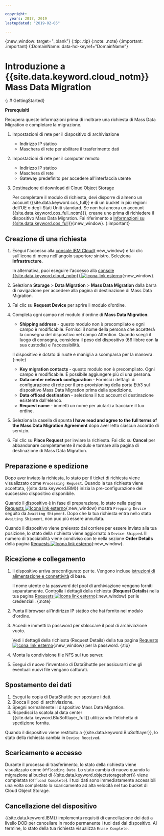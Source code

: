 ```yaml
---

copyright:
  years: 2017, 2019
lastupdated: "2019-02-05"

---
```

{:new_window: target="_blank"}
{:tip: .tip}
{:note: .note}
{:important: .important}
{:DomainName: data-hd-keyref="DomainName"}

# Introduzione a {{site.data.keyword.cloud_notm}} Mass Data Migration
{: # GettingStarted}

**Prerequisiti**

Recupera queste informazioni prima di inoltrare una richiesta di Mass Data Migration e completare la migrazione.

1. Impostazioni di rete per il dispositivo di archiviazione
   - Indirizzo IP statico
   - Maschera di rete per abilitare il trasferimento dati
2. Impostazioni di rete per il computer remoto
   - Indirizzo IP statico
   - Maschera di rete
   - Gateway predefinito per accedere all'interfaccia utente
3. Destinazione di download di Cloud Object Storage <br/>

   Per completare il modulo di richiesta, devi disporre di almeno un account {{site.data.keyword.cos_full}} e di un bucket in più regioni dell'UE o degli Stati Uniti standard. Se non hai ancora un account {{site.data.keyword.cos_full_notm}}}, creane uno prima di richiedere il dispositivo Mass Data Migration. Fai riferimento a [Informazioni su {{site.data.keyword.cos_full}}](/docs/services/cloud-object-storage?topic=cloud-object-storage-about-ibm-cloud-object-storage){:new_window}.
   {:important}

## Creazione di una richiesta

1. Esegui l'accesso alla [console IBM Cloud](https://{DomainName}/){:new_window} e fai clic sull'icona di menu nell'angolo superiore sinistro. Seleziona **Infrastructure**.

   In alternativa, puoi eseguire l'accesso alla [console {{site.data.keyword.cloud_notm}} ![Icona link esterno](../../icons/launch-glyph.svg "Icona link esterno")](https://{DomainName}/catalog/){:new_window}.
2. Seleziona **Storage** > **Data Migration** > **Mass Data Migration** dalla barra di navigazione per accedere alla pagina di destinazione di Mass Data Migration.
3. Fai clic su **Request Device** per aprire il modulo d'ordine.
4. Completa ogni campo nel modulo d'ordine di **Mass Data Migration**.
   - **Shipping address** - questo modulo non è precompilato e ogni campo è modificabile. Fornisci il nome della persona che accetterà la consegna del dispositivo nel campo Attention. Quando scegli il luogo di consegna, considera il peso del dispositivo (66 libbre con la sua custodia) e l'accessibilità.

   Il dispositivo è dotato di ruote e maniglia a scomparsa per la manovra.
   {:note}

   - **Key migration contacts** - questo modulo non è precompilato. Ogni campo è modificabile. È possibile aggiungere più di una persona.
   - **Data center network configuration** - Fornisci i dettagli di configurazione di rete per il pre-provisioning della porta Eth3 sul dispositivo Mass Data Migration prima della spedizione.
   - **Data offload destination** - seleziona il tuo account di destinazione esistente dall'elenco.
   - **Request name** - immetti un nome per aiutarti a tracciare il tuo ordine.
5. Seleziona la casella di spunta **I have read and agree to the full terms of the Mass Data Migration Agreement** dopo aver letto ciascun accordo di servizio.
6. Fai clic su **Place Request** per inviare la richiesta. Fai clic su **Cancel** per abbandonare completamente il modulo e tornare alla pagina di destinazione di Mass Data Migration.


## Preparazione e spedizione

Dopo aver inviato la richiesta, lo stato per il ticket di richiesta viene visualizzato come `Processing Request`. Quando la tua richiesta viene accettata, {{site.data.keyword.IBM}} inizia la pre-configurazione del successivo dispositivo disponibile.

Quando il dispositivo è in fase di preparazione, lo stato nella pagina [Requests ![Icona link esterno](../../icons/launch-glyph.svg "Icona link esterno")](https://control.softlayer.com/storage/mdms){:new_window} mostra `Prepping Device` seguito da `Awaiting Shipment`. Dopo che la tua richiesta entra nello stato `Awaiting Shipment`, non può più essere annullata.

Quando il dispositivo viene prelevato dal corriere per essere inviato alla tua posizione, lo stato della richiesta viene aggiornato a `Device Shipped`. Il numero di tracciabilità viene condiviso con te nella sezione **Order Details** della pagina [Requests ![Icona link esterno](../../icons/launch-glyph.svg "Icona link esterno")](https://control.softlayer.com/storage/mdms){:new_window}.


## Ricezione e collegamento

1. Il dispositivo arriva preconfigurato per te. Vengono incluse [istruzioni di alimentazione e connettività](user-instructions.html) di base. <br/>

   Il nome utente e la password del pool di archiviazione vengono forniti separatamente. Controlla i dettagli della richiesta (**Request Details**) nella tua pagina [Requests ![Icona link esterno](../../icons/launch-glyph.svg "Icona link esterno")](https://control.softlayer.com/storage/mdms){:new_window} per le credenziali.
   {:note}
2. Punta il browser all'indirizzo IP statico che hai fornito nel modulo d'ordine.
3. Accedi e immetti la password per sbloccare il pool di archiviazione vuoto. <br/>

   Vedi i dettagli della richiesta (Request Details) della tua pagina [Requests ![Icona link esterno](../../icons/launch-glyph.svg "Icona link esterno")](https://control.softlayer.com/storage/mdms){:new_window} per la password.
   {:tip}
4. Monta la condivisione file NFS sul tuo server.
5. Esegui di nuovo l'inventario di DataShuttle per assicurarti che gli eventuali nuovi file vengano catturati.

## Spostamento dei dati
1. Esegui la copia di DataShuttle per spostare i dati.
2. Blocca il pool di archiviazione.
3. Spegni normalmente il dispositivo Mass Data Migration.
4. Rispedisci la scatola al data center {{site.data.keyword.BluSoftlayer_full}} utilizzando l'etichetta di spedizione fornita.

Quando il dispositivo viene restituito a {{site.data.keyword.BluSoftlayer}}, lo stato della richiesta cambia in `Device Received`.

## Scaricamento e accesso

Durante il processo di trasferimento, lo stato della richiesta viene visualizzato come `Offloading Data`. Lo stato cambia di nuovo quando la migrazione al bucket di {{site.data.keyword.objectstorageshort}} viene completata (`Offload Complete`). I tuoi dati sono immediatamente accessibili una volta completato lo scaricamento ad alta velocità nel tuo bucket di Cloud Object Storage.

## Cancellazione del dispositivo

{{site.data.keyword.IBM}} implementa requisiti di cancellazione dei dati a livello DOD per cancellare in modo permanente i tuoi dati dal dispositivo. Al termine, lo stato della tua richiesta visualizza `Erase Complete`.
